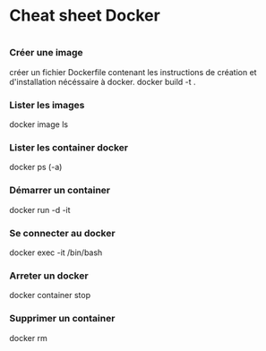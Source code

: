 <h1>Cheat sheet Docker<h1>
  
<h3>Créer une image</h3>
créer un fichier Dockerfile contenant les instructions de création et d'installation nécéssaire à docker. 
docker build -t <NomDuContainer> .

<h3>Lister les images</h3>
docker image ls

<h3>Lister les container docker</h3>
docker ps (-a)

<h3>Démarrer un container</h3>
docker run -d -it <NomDuContainer>

<h3>Se connecter au docker</h3>
docker exec -it <IdDuContainer> /bin/bash

<h3>Arreter un docker</h3>
docker container stop <IdDuContainer>

<h3>Supprimer un container</h3>
docker rm <IdDuContainer>

